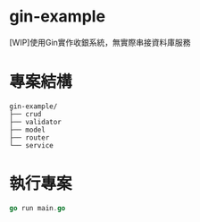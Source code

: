 # gin-example
[WIP]使用Gin實作收銀系統，無實際串接資料庫服務

# 專案結構

```
gin-example/
├── crud
├── validator
├── model
├── router
└── service
```

# 執行專案

```go
go run main.go
```
